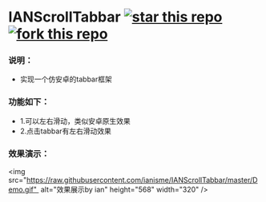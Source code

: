 # IANScrollTabbar [![star this repo](http://github-svg-buttons.herokuapp.com/star.svg?user=ianisme&repo=IANScrollTabbar&style=flat&background=1081C1)](https://github.com/ianisme/IANScrollTabbar) [![fork this repo](http://github-svg-buttons.herokuapp.com/fork.svg?user=ianisme&repo=IANScrollTabbar&style=flat&background=1081C1)](https://github.com/ianisme/IANScrollTabbar/fork)

### 说明：
- 实现一个仿安卓的tabbar框架

### 功能如下：

- 1.可以左右滑动，类似安卓原生效果
- 2.点击tabbar有左右滑动效果

### 效果演示：
<img src="https://raw.githubusercontent.com/ianisme/IANScrollTabbar/master/Demo.gif"  alt="效果展示by ian" height="568" width="320" />